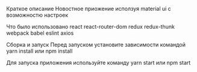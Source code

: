 Краткое описание
Новостное приожение исползуя material ui с возможностю настроек

Что было использовано
react
react-router-dom
redux
redux-thunk
webpack
babel
eslint
axios

Сборка и запуск
Перед запуском установите зависимости командой
  yarn install или npm install
  
Для запуска приложения используйте команду
  yarn start или npm start
